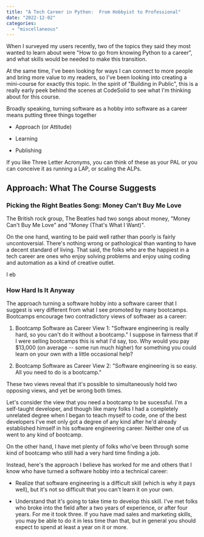 ```yaml
---
title: "A Tech Career in Python:  From Hobbyist to Professional"
date: "2022-12-02"
categories: 
  - "miscellaneous"
---
```


When I surveyed my users recently, two of the topics they said they most wanted to learn about were "How to go from knowing Python to a career", and what skills would be needed to make this transition.

At the same time, I've been looking for ways I can connect to more people and bring more value to my readers, so I've been looking into creating a mini-course for exactly this topic. In the spirit of "Building in Public", this is a really early peek behind the scenes at CodeSolid to see what I'm thinking about for this course.

Broadly speaking, turning software as a hobby into software as a career means putting three things together

- Approach (or Attitude)

- Learning

- Publishing

If you like Three Letter Acronyms, you can think of these as your PAL or you can conceive it as running a LAP, or scaling the ALPs.

## Approach: What The Course Suggests

### Picking the Right Beatles Song: Money Can't Buy Me Love

The British rock group, The Beatles had two songs about money, "Money Can't Buy Me Love" and "Money (That's What I Want)".

On the one hand, wanting to be paid well rather than poorly is fairly uncontoversial. There's nothing wrong or pathological than wanting to have a decent standard of living. That said, the folks who are the happiest in a tech career are ones who enjoy solving problems and enjoy using coding and automation as a kind of creative outlet.

I eb

### How Hard Is It Anyway

The approach turning a software hobby into a software career that I suggest is very different from what I see promoted by many bootcamps. Bootcamps encourage two contradictory views of softwaer as a career:

1. Bootcamp Software as Career View 1: "Software engineering is really hard, so you can't do it without a bootcamp." I suppose in fairness that if I were selling bootcamps this is what I'd say, too. Why would you pay $13,000 (on average -- some run much higher) for something you could learn on your own with a little occasional help?

3. Bootcamp Software as Career View 2: "Software engineering is so easy. All you need to do is a bootcamp."

These two views reveal that it's possible to simultaneously hold two opposing views, and yet be wrong both times.

Let's consider the view that you need a bootcamp to be sucessful. I'm a self-taught developer, and though like many folks I had a completely unrelated degree when I began to teach myself to code, one of the best developers I've met only got a degree of any kind after he'd already established himself in his software engineering career. Neither one of us went to any kind of bootcamp.

On the other hand, I have met plenty of folks who've been through some kind of bootcamp who still had a very hard time finding a job.

Instead, here's the approach I believe has worked for me and others that I know who have turned a software hobby into a technical career:

- Realize that software engineering is a difficult skill (which is why it pays well), but it's not so difficult that you can't learn it on your own.

- Understand that it's going to take time to develop this skill. I've met folks who broke into the field after a two years of experience, or after four years. For me it took three. If you have mad sales and marketing skills, you may be able to do it in less time than that, but in general you should expect to spend at least a year on it or more.
